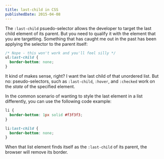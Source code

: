 ```yaml
---
title: last-child in CSS
publishedDate: 2015-04-08
---
```


The `:last-child` psuedo-selector allows the developer to target the last child element of its parent. But you need to qualify it with the element that you are targetting. Something that has caught me out in the past has been applying the selector to the parent itself:

```css
/* Nope - this won't work and you'll feel silly */
ul:last-child {
  border-bottom: none;
}
```

It kind of makes sense, right? I want the last child of that unordered list. But no: pseudo-selectors, such as `:last-child`, `:hover`, and `:checked` work on the _state_ of the specified element.

In the common scenario of wanting to style the last element in a list differently, you can use the following code example:

```css
li {
  border-bottom: 1px solid #f3f3f3;
}

li:last-child {
  border-bottom: none;
}
```

When that list element finds itself as the `:last-child` of its parent, the browser will remove its border.
